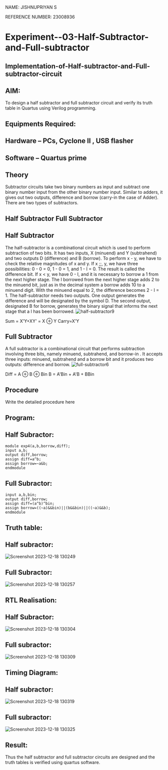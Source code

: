 NAME: JISHNUPRIYAN S

REFERENCE NUMBER: 23008936
# Experiment--03-Half-Subtractor-and-Full-subtractor
## Implementation-of-Half-subtractor-and-Full-subtractor-circuit
## AIM:
To design a half subtractor and full subtractor circuit and verify its truth table in Quartus using Verilog programming.

## Equipments Required:
## Hardware – PCs, Cyclone II , USB flasher
## Software – Quartus prime
## Theory
Subtractor circuits take two binary numbers as input and subtract one binary number input from the other binary number input. Similar to adders, it gives out two outputs, difference and borrow (carry-in the case of Adder). There are two types of subtractors.

## Half Subtractor Full Subtractor
## Half Subtractor
The half-subtractor is a combinational circuit which is used to perform subtraction of two bits. It has two inputs, X (minuend) and Y (subtrahend) and two outputs D (difference) and B (borrow). To perform x - y, we have to check the relative magnitudes of x and y. If x ;;, y, we have three possibilities: 0 - 0 = 0, 1 - 0 = 1, and 1 - I = 0. The result is called the difference bit. If x < y, we have 0 - I, and it is necessary to borrow a 1 from the next higher stage. The I borrowed from the next higher stage adds 2 to the minuend bit, just as in the decimal system a borrow adds 10 to a minuend digit. With the minuend equal to 2, the difference becomes 2 - I = 1. The half-subtractor needs two outputs. One output generates the difference and will be designated by the symbol D. The second output, designated B for borrow, generates the binary signal that informs the next stage that a I has been borrowed.
![half-subtractor9](https://user-images.githubusercontent.com/36288975/166112538-58c3bc7c-ee5d-4e6a-ac8d-8e8328efe27a.png)


Sum = X'Y+XY' = X ⊕ Y
Carry=X'Y

## Full Subtractor
A full subtractor is a combinational circuit that performs subtraction involving three bits, namely minuend, subtrahend, and borrow-in . It accepts three inputs: minuend, subtrahend and a borrow bit and it produces two outputs: difference and borrow. 
![full-subtractor6](https://user-images.githubusercontent.com/36288975/166112541-24c68359-3de8-4674-ae22-8272ffc385ed.png)


Diff = A ⊕ B ⊕ Bin B = A'Bin + A'B + BBin

## Procedure



Write the detailed procedure here 


## Program:
## Half Subractor:
```
module exp4(a,b,borrow,diff);
input a,b;
output diff,borrow;
assign diff=a^b;
assign borrow=~a&b;
endmodule
```
## Full Subractor:
```module exp4(a,b,bin,borrow,diff);
input a,b,bin;
output diff,borrow;
assign diff=(a^b)^bin;
assign borrow=((~a)&&bin)||(b&&bin)||((~a)&&b);
endmodule
```

## Truth table:

## Half subractor:
![Screenshot 2023-12-18 130249](https://github.com/jishnusankaran/Experiment--03-Half-Subtractor-and-Full-subtractor/assets/144979369/83456981-b6d4-4e71-a0cc-4dcce4ade2c9)


## Full Subractor:

![Screenshot 2023-12-18 130257](https://github.com/jishnusankaran/Experiment--03-Half-Subtractor-and-Full-subtractor/assets/144979369/75ef84cd-d80c-49db-8116-abb1dc111393)

## RTL Realisation:

## Half Subractor:

![Screenshot 2023-12-18 130304](https://github.com/jishnusankaran/Experiment--03-Half-Subtractor-and-Full-subtractor/assets/144979369/b902488f-eefc-4560-a35b-510dc4e44918)

## Full subractor:

![Screenshot 2023-12-18 130309](https://github.com/jishnusankaran/Experiment--03-Half-Subtractor-and-Full-subtractor/assets/144979369/13bbe139-a68d-4afc-8ce8-aa6902110ca6)

## Timing Diagram:
## Half subractor:

![Screenshot 2023-12-18 130319](https://github.com/jishnusankaran/Experiment--03-Half-Subtractor-and-Full-subtractor/assets/144979369/57e394ff-e7a5-44a0-b775-138f20dd378b)
## Full subractor:

![Screenshot 2023-12-18 130325](https://github.com/jishnusankaran/Experiment--03-Half-Subtractor-and-Full-subtractor/assets/144979369/434df7b9-7c32-46cd-a82c-e434ce153fc7)

## Result:
Thus the half subtractor and full subtractor circuits are designed and the truth tables is verified using quartus software.
